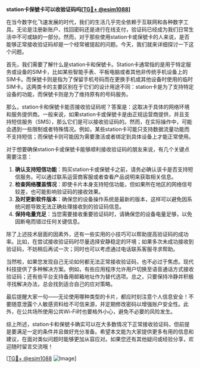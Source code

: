 **station卡保號卡可以收验证码吗[[TG💪+ @esim1088](https://t.me/s/esim1088)]**

在当今数字化飞速发展的时代，我们的生活几乎完全依赖于互联网和各种数字工具。无论是注册新账户、找回密码还是进行在线支付，验证码已经成为我们日常生活中不可或缺的一部分。然而，对于那些使用station卡或保號卡的人来说，是否能够正常接收验证码却是一个经常被提起的问题。今天，我们就来详细探讨一下这个问题。

首先，我们需要了解什么是station卡和保號卡。Station卡通常指的是用于特定服务或设备的SIM卡，比如某些智能手表、平板电脑或者其他非传统手机设备上的SIM卡。而保號卡则是指为了保留手机号码而在更换手机或其他设备时使用的临时SIM卡。这两类卡的主要区别在于它们的设计用途不同：station卡是为了支持特定设备的功能，而保號卡则是为了维持原有的号码服务。

那么，station卡和保號卡能否接收验证码呢？答案是：这取决于具体的网络环境和服务提供商。一般来说，如果station卡或保號卡是由正规运营商提供，并且支持短信服务（SMS），那么它们是可以接收验证码的。然而，在实际操作中，可能会遇到一些限制或者特殊情况。例如，某些station卡可能只支持数据流量功能而不支持短信；而保號卡则可能因为需要激活或者绑定到具体设备上才能正常使用。

对于想要确保station卡或保號卡能够顺利接收验证码的朋友来说，有几个关键点需要注意：

1. **确认支持短信功能**：购买station卡或保號卡之前，请务必确认该卡是否支持短信服务。可以通过联系运营商客服或者查看产品说明来获取相关信息。
2. **检查网络覆盖情况**：即使卡片本身支持短信功能，但如果所在地区的网络信号较差，也可能影响验证码的接收效果。
3. **及时更新软件版本**：确保您的设备操作系统是最新的版本，这样可以避免因系统问题导致无法正确处理接收到的验证码信息。
4. **保持电量充足**：当您需要接收重要验证码时，请确保您的设备电量足够，以免因断电而错过任何关键信息。

除了上述技术层面的因素外，还有一些实用的小技巧可以帮助提高验证码的成功率。比如，在尝试接收验证码时尽量选择安静稳定的环境；如果多次未成功接收到验证码，不妨稍后再试一次；同时也可以考虑通过电话联系客服寻求帮助。

当然啦，如果您发现自己无论如何都无法正常接收验证码，也不必过于焦虑。现代科技提供了多种解决方案。例如，有些应用程序允许用户切换至语音通话方式接收验证码；还有些平台支持备用邮箱地址作为替代选项。总之，只要保持冷静并积极寻找解决办法，总会找到适合自己的应对策略。

最后提醒大家一句——无论使用哪种类型的卡片，都应时刻注意个人信息安全！不要随意泄露个人敏感资料给不可信来源，并定期修改密码以增强账户安全性。此外，在公共场所使用公共Wi-Fi时也要格外小心，避免不必要的风险发生。

综上所述，station卡和保號卡确实可以在大多数情况下正常接收验证码，但前提是要满足一定的条件并且做好充分准备。希望本文能为大家提供更多有用的信息和建议，在面对类似问题时能够更加从容应对。如果您还有其他疑问或经验分享，欢迎随时留言交流哦！

[[TG💪+ @esim1088](https://t.me/s/esim1088) ![Image](https://i.postimg.cc/4NQfJmqS/Snipaste-2025-05-13-00-14-12.png)]